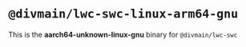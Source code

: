 # `@divmain/lwc-swc-linux-arm64-gnu`

This is the **aarch64-unknown-linux-gnu** binary for `@divmain/lwc-swc`
